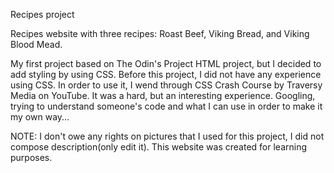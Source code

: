 Recipes project

Recipes website with three recipes: Roast Beef, Viking Bread, and Viking Blood Mead.












My first project based on The Odin's Project HTML project, but I decided to add styling by using CSS. Before this project, I did not have any experience using CSS. In order to use it, I wend through CSS Crash Course by Traversy Media on YouTube.
It was a hard, but an interesting experience. Googling, trying to understand someone's code and what I can use in order to make it my own way...

NOTE: I don't owe any rights on pictures that I used for this project, I did not compose description(only edit it). This website was created for learning purposes.